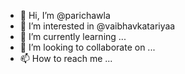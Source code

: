 - 👋 Hi, I’m @parichawla
- 👀 I’m interested in @vaibhavkatariyaa
- 🌱 I’m currently learning ...
- 💞️ I’m looking to collaborate on ...
- 📫 How to reach me ...

<!---
parichawla/parichawla is a ✨ special ✨ repository because its `README.md` (this file) appears on your GitHub profile.
You can click the Preview link to take a look at your changes.
--->
